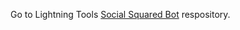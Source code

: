 Go to Lightning Tools [Social Squared Bot](https://github.com/Lightning-Tools/Social-Squared-Bot) respository.
